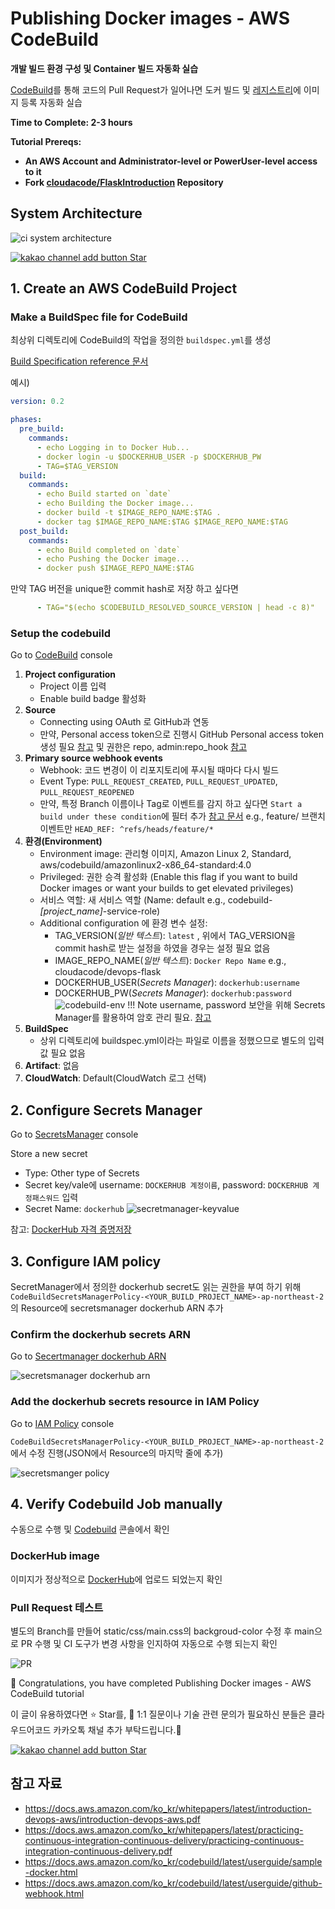 # Publishing Docker images - AWS CodeBuild

**개발 빌드 환경 구성 및 Container 빌드 자동화 실습**

[CodeBuild](https://aws.amazon.com/codebuild/)를 통해 코드의 Pull Request가 일어나면 도커 빌드 및 [레지스트리](https://hub.docker.com/)에 이미지 등록 자동화 실습

**Time to Complete: 2-3 hours**

**Tutorial Prereqs:**

* **An AWS Account and Administrator-level or PowerUser-level access to it**
* **Fork [cloudacode/FlaskIntroduction](https://github.com/cloudacode/FlaskIntroduction) Repository**

## System Architecture
![ci system architecture](assets/ci-system-architecture.png)

<div>
<a id="channel-add-button" target="_blank" href="http://pf.kakao.com/_nxoaTs">
  <img src="../../../assets/channel_add_small.png" alt="kakao channel add button"/>
</a>
<a class="github-button" href="https://github.com/cloudacode/tutorials" data-icon="octicon-star" data-size="large" data-show-count="true" aria-label="Star cloudacode/tutorials on GitHub">Star</a>
</div>

## 1. Create an AWS CodeBuild Project

### Make a BuildSpec file for CodeBuild

최상위 디렉토리에 CodeBuild의 작업을 정의한 `buildspec.yml`를 생성

[Build Specification reference 문서](https://docs.aws.amazon.com/ko_kr/codebuild/latest/userguide/build-spec-ref.html)

예시)
```yaml
version: 0.2

phases:
  pre_build:
    commands:
      - echo Logging in to Docker Hub...
      - docker login -u $DOCKERHUB_USER -p $DOCKERHUB_PW
      - TAG=$TAG_VERSION
  build:
    commands:
      - echo Build started on `date`
      - echo Building the Docker image...
      - docker build -t $IMAGE_REPO_NAME:$TAG .
      - docker tag $IMAGE_REPO_NAME:$TAG $IMAGE_REPO_NAME:$TAG
  post_build:
    commands:
      - echo Build completed on `date`
      - echo Pushing the Docker image...
      - docker push $IMAGE_REPO_NAME:$TAG
```

만약 TAG 버전을 unique한 commit hash로 저장 하고 싶다면
```yaml
      - TAG="$(echo $CODEBUILD_RESOLVED_SOURCE_VERSION | head -c 8)"
```

### Setup the codebuild

Go to [CodeBuild](https://ap-northeast-2.console.aws.amazon.com/codesuite/codebuild/projects) console

1. **Project configuration**
    - Project 이름 입력
    - Enable build badge 활성화
2. **Source**
    - Connecting using OAuth 로 GitHub과 연동
    - 만약, Personal access token으로 진행시 GitHub Personal access token 생성 필요 [참고](https://docs.github.com/en/free-pro-team@latest/github/authenticating-to-github/creating-a-personal-access-token) 및 권한은 repo, admin:repo_hook [참고](https://docs.aws.amazon.com/codebuild/latest/userguide/access-tokens.html#access-tokens-github)
3. **Primary source webhook events**
    - Webhook: 코드 변경이 이 리포지토리에 푸시될 때마다 다시 빌드
    - Event Type: `PULL_REQUEST_CREATED`, `PULL_REQUEST_UPDATED`, `PULL_REQUEST_REOPENED`
    - 만약, 특정 Branch 이름이나 Tag로 이벤트를 감지 하고 싶다면 `Start a build under these condition`에 필터 추가 [참고 문서](https://docs.aws.amazon.com/codebuild/latest/userguide/github-webhook.html)
   e.g., feature/ 브랜치 이벤트만 `HEAD_REF: ^refs/heads/feature/*`
4. **환경(Environment)**
    - Environment image: 관리형 이미지, Amazon Linux 2, Standard, aws/codebuild/amazonlinux2-x86_64-standard:4.0
    - Privileged: 권한 승격 활성화 (Enable this flag if you want to build Docker images or want your builds to get elevated privileges)
    - 서비스 역할: 새 서비스 역할 (Name: default e.g., codebuild-*[project_name]*-service-role)
    - Additional configuration 에 환경 변수 설정:
        - TAG_VERSION(*일반 텍스트*): `latest` , 위에서 TAG_VERSION을 commit hash로 받는 설정을 하였을 경우는 설정 필요 없음
        - IMAGE_REPO_NAME(*일반 텍스트*): `Docker Repo Name` e.g., cloudacode/devops-flask
        - DOCKERHUB_USER(*Secrets Manager*): `dockerhub:username`
        - DOCKERHUB_PW(*Secrets Manager*): `dockerhub:password`
        ![codebuild-env](./assets/codebuild-env.png)
        !!! Note
              username, password 보안을 위해 Secrets Manager를 활용하여 암호 관리 필요. [참고](https://aws.amazon.com/premiumsupport/knowledge-center/codebuild-docker-pull-image-error/?nc1=h_ls#Store_your_DockerHub_credentials_with_AWS_Secrets_Manager)
5. **BuildSpec**
    - 상위 디렉토리에 buildspec.yml이라는 파일로 이름을 정했으므로 별도의 입력값 필요 없음
6. **Artifact**: 없음
7. **CloudWatch**: Default(CloudWatch 로그 선택)

## 2. Configure Secrets Manager
Go to [SecretsManager](https://ap-northeast-2.console.aws.amazon.com/secretsmanager/home) console

Store a new secret

  - Type: Other type of Secrets
  - Secret key/vale에 username: `DOCKERHUB 계정이름`, password: `DOCKERHUB 계정패스워드` 입력
  - Secret Name: `dockerhub`
  ![secretmanager-keyvalue](./assets/secretmanager-keyvalue.png)

참고: [DockerHub 자격 증명저장](https://aws.amazon.com/premiumsupport/knowledge-center/codebuild-docker-pull-image-error/?nc1=h_ls#Store_your_DockerHub_credentials_with_AWS_Secrets_Manager)

## 3. Configure IAM policy
SecretManager에서 정의한 dockerhub secret도 읽는 권한을 부여 하기 위해
`CodeBuildSecretsManagerPolicy-<YOUR_BUILD_PROJECT_NAME>-ap-northeast-2`의 Resource에 secretsmanager dockerhub ARN 추가

### Confirm the dockerhub secrets ARN

Go to [Secertmanager dockerhub ARN](https://ap-northeast-2.console.aws.amazon.com/secretsmanager/home?region=ap-northeast-2#/secret?name=dockerhub)

![secretsmanager dockerhub arn](assets/secretsmanager-dockerhub-arn.png)

### Add the dockerhub secrets resource in IAM Policy

Go to [IAM Policy](https://console.aws.amazon.com/iam/home?region=ap-northeast-2#/policies) console

`CodeBuildSecretsManagerPolicy-<YOUR_BUILD_PROJECT_NAME>-ap-northeast-2` 에서 수정 진행(JSON에서 Resource의 마지막 줄에 추가)

![secretsmanger policy](assets/codbuildpolicy-secretarn.png)

## 4. Verify Codebuild Job manually

수동으로 수행 및 [Codebuild](https://ap-northeast-2.console.aws.amazon.com/codesuite/codebuild/projects) 콘솔에서 확인

### DockerHub image

이미지가 정상적으로 [DockerHub](https://hub.docker.com)에 업로드 되었는지 확인


### Pull Request 테스트

별도의 Branch를 만들어 static/css/main.css의 backgroud-color 수정 후 main으로 PR 수행 및 CI 도구가 변경 사항을 인지하여 자동으로 수행 되는지 확인

![PR](./assets/build_process_by_github_webhook.png)

🎉 Congratulations, you have completed Publishing Docker images - AWS CodeBuild tutorial

이 글이 유용하였다면 ⭐ Star를, 💬 1:1 질문이나 기술 관련 문의가 필요하신 분들은 클라우드어코드 카카오톡 채널 추가 부탁드립니다.🤗

<div>
<a id="channel-add-button" target="_blank" href="http://pf.kakao.com/_nxoaTs">
  <img src="../../../assets/channel_add_small.png" alt="kakao channel add button"/>
</a>
<a class="github-button" href="https://github.com/cloudacode/tutorials" data-icon="octicon-star" data-size="large" data-show-count="true" aria-label="Star cloudacode/tutorials on GitHub">Star</a>
</div>

<script async defer src="https://buttons.github.io/buttons.js"></script>

## 참고 자료
- https://docs.aws.amazon.com/ko_kr/whitepapers/latest/introduction-devops-aws/introduction-devops-aws.pdf
- https://docs.aws.amazon.com/ko_kr/whitepapers/latest/practicing-continuous-integration-continuous-delivery/practicing-continuous-integration-continuous-delivery.pdf
- https://docs.aws.amazon.com/ko_kr/codebuild/latest/userguide/sample-docker.html
- https://docs.aws.amazon.com/ko_kr/codebuild/latest/userguide/github-webhook.html
